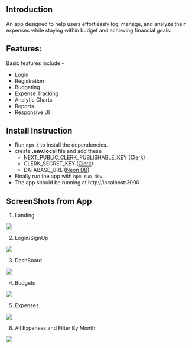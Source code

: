 ## Introduction
An app designed to help users effortlessly log, manage, and analyze their
expenses while staying within budget and achieving financial goals.

## Features:
Basic features include -
- Login
- Registration
- Budgeting
- Expense Tracking
- Analytic Charts
- Reports
- Responsive UI

## Install Instruction
- Run `npm i` to install the dependencies.
- create **.env.local** file and add these
    -  NEXT_PUBLIC_CLERK_PUBLISHABLE_KEY ([Clerk](https://clerk.com/))
    -  CLERK_SECRET_KEY  ([Clerk](https://clerk.com/))
    -  DATABASE_URL ([Neon DB](https://neon.tech/))
- Finally run the app with `npm run dev`
- The app should be running at http://localhost:3000

## ScreenShots from App
1. Landing
<img src='./Screenshot_5.png'>

2. Login/SignUp
<img src='./Screenshot_6.png'>

3. DashBoard
<img src='./Screenshot_1.png'>

4. Budgets
<img src='./Screenshot_2.png'>

5. Expenses
<img src='./Screenshot_3.png'>

6. All Expenses and Filter By Month
<img src='./Screenshot_4.png'>



